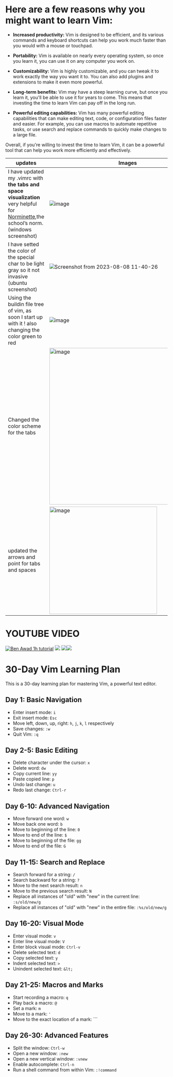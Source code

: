 


# **Here are a few reasons why you might want to learn Vim:**


* **Increased productivity:** Vim is designed to be efficient, and its various commands and keyboard shortcuts can help you work much faster than you would with a mouse or touchpad.

* **Portability:** Vim is available on nearly every operating system, so once you learn it, you can use it on any computer you work on.

* **Customizability:** Vim is highly customizable, and you can tweak it to work exactly the way you want it to. You can also add plugins and extensions to make it even more powerful.

* **Long-term benefits:** Vim may have a steep learning curve, but once you learn it, you'll be able to use it for years to come. This means that investing the time to learn Vim can pay off in the long run.

* **Powerful editing capabilities:** Vim has many powerful editing capabilities that can make editing text, code, or configuration files faster and easier. For example, you can use macros to automate repetitive tasks, or use search and replace commands to quickly make changes to a large file.


Overall, if you're willing to invest the time to learn Vim, it can be a powerful tool that can help you work more efficiently and effectively.

|  updates |  Images | 
|---------|--------|
I have updated my .vimrc with **the tabs and space visualization** very helpful for [Norminette](https://github.com/42Paris/norminette-v2),the school’s norm.(windows screenshot)| ![image](https://github.com/alessiotucci/Learn-Vim-/assets/116757689/a126499a-074c-421a-91ff-ed7687941143) |
|I have setted the color of the special char  to be light gray so it not invasive (ubuntu screenshot)| ![Screenshot from 2023-08-08 11-40-26](https://github.com/alessiotucci/Learn-Vim-/assets/116757689/c8b62536-91d2-4558-9fef-4855795195a9)|
| Using the buildin file tree of vim, as soon I start up with it ! also changing the color green to red |![image](https://github.com/alessiotucci/my-vim-config/assets/116757689/05860ff3-9818-4bcf-bccb-d60876453fb8)|
|Changed the color scheme for the tabs|<img width="487" alt="image" src="https://github.com/alessiotucci/my-vim-config/assets/116757689/23ab8067-4c74-4bcb-a2c4-ee3180754706">|
|updated the arrows and point for tabs and spaces |<img width="334" alt="image" src="https://github.com/alessiotucci/my-vim-config/assets/116757689/eff2c669-bf15-4b3a-8cfb-a39f72764816">|


# **YOUTUBE VIDEO**

[![Ben Awad 1h tutorial](https://ytcards.demolab.com/?id=IiwGbcd8S7I&ab_channel=BenAwad&lang=en&background_color=%230d1117&title_color=%23ffffff&stats_color=%23dedede&width=250&duration=3874 "Learn Vim ")](https://youtu.be/IiwGbcd8S7I)
[![](https://ytcards.demolab.com/?id=D4YTJ2W5q4Y&ab_channel=ThePrimeagen&lang=en&background_color=%230d1117&title_color=%23ffffff&stats_color=%23dedede&width=250 "")](https://youtu.be/D4YTJ2W5q4Y) [![](https://ytcards.demolab.com/?id=RZ4p-saaQkc&ab_channel=freeCodeCamp.org&lang=en&background_color=%230d1117&title_color=%23ffffff&stats_color=%23dedede&width=250 "")](https://youtu.be/RZ4p-saaQkc)[![](https://ytcards.demolab.com/?id=R2pBWDnfJY8&ab_channel=BenAwad&lang=en&background_color=%230d1117&title_color=%23ffffff&stats_color=%23dedede&width=250 "")](https://youtu.be/R2pBWDnfJY8)


# **30-Day Vim Learning Plan**

This is a 30-day learning plan for mastering Vim, a powerful text editor.


## **Day 1: Basic Navigation**



* Enter insert mode: `i`
* Exit insert mode: `Esc`
* Move left, down, up, right: `h`, `j`, `k`, `l` respectively
* Save changes: `:w`
* Quit Vim: `:q`


## **Day 2-5: Basic Editing**



* Delete character under the cursor: `x`
* Delete word: `dw`
* Copy current line: `yy`
* Paste copied line: `p`
* Undo last change: `u`
* Redo last change: `Ctrl-r`


## **Day 6-10: Advanced Navigation**



* Move forward one word: `w`
* Move back one word: `b`
* Move to beginning of the line: `0`
* Move to end of the line: `$`
* Move to beginning of the file: `gg`
* Move to end of the file: `G`


## **Day 11-15: Search and Replace**



* Search forward for a string: `/`
* Search backward for a string: `?`
* Move to the next search result: `n`
* Move to the previous search result: `N`
* Replace all instances of "old" with "new" in the current line: `:s/old/new/g`
* Replace all instances of "old" with "new" in the entire file: `:%s/old/new/g`


## **Day 16-20: Visual Mode**



* Enter visual mode: `v`
* Enter line visual mode: `V`
* Enter block visual mode: `Ctrl-v`
* Delete selected text: `d`
* Copy selected text: `y`
* Indent selected text: `>`
* Unindent selected text: `&lt;`


## **Day 21-25: Macros and Marks**



* Start recording a macro: `q`
* Play back a macro: `@`
* Set a mark: `m`
* Move to a mark: `'`
* Move to the exact location of a mark: ```


## **Day 26-30: Advanced Features**



* Split the window: `Ctrl-w`
* Open a new window: `:new`
* Open a new vertical window: `:vnew`
* Enable autocomplete: `Ctrl-n`
* Run a shell command from within Vim: `:!command`

